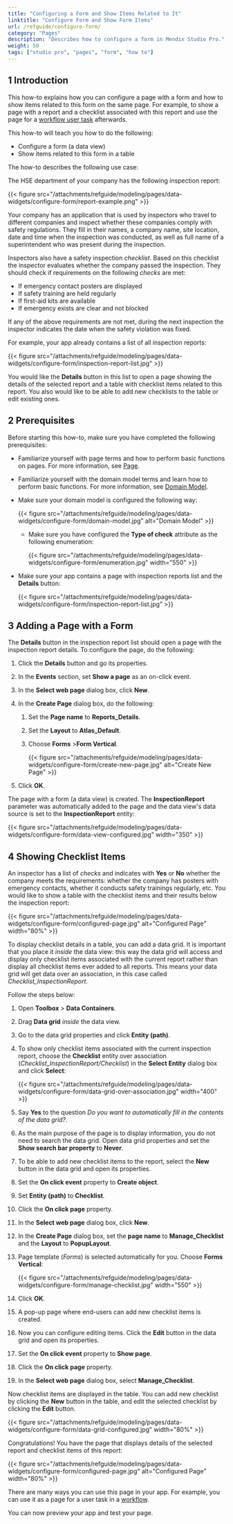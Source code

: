 ```yaml
---
title: "Configuring a Form and Show Items Related to It"
linktitle: "Configure Form and Show Form Items"
url: /refguide/configure-form/
category: "Pages"
description: "Describes how to configure a form in Mendix Studio Pro."
weight: 50
tags: ["studio pro", "pages", "form", "how to"]
---
```


## 1 Introduction 

This how-to explains how you can configure a page with a form and how to show items related to this form on the same page. For example, to show a page with a report and a checklist associated with this report and use the page for a [workflow user task](/refguide/user-task/) afterwards. 

This how-to will teach you how to do the following:

* Configure a form (a data view)
* Show items related to this form in a table 

The how-to describes the following use case: 

The HSE department of your company has the following inspection report:

{{< figure src="/attachments/refguide/modeling/pages/data-widgets/configure-form/report-example.png" >}}

Your company has an application that is used by inspectors who travel to different companies and inspect whether these companies comply with safety regulations. They fill in their names, a company name, site location, date and time when the inspection was conducted, as well as full name of a superintendent who was present during the inspection. 

Inspectors also have a safety inspection *checklist*. Based on this checklist the inspector evaluates whether the company passed the inspection. They should check if requirements on the following *checks* are met:

* If emergency contact posters are displayed
* If safety training are held regularly
* If first-aid kits are available 
* If emergency exists are clear and not blocked

If any of the above requirements are not met, during the next inspection the inspector indicates the date when the safety violation was fixed. 

For example, your app already contains a list of all inspection reports:

{{< figure src="/attachments/refguide/modeling/pages/data-widgets/configure-form/inspection-report-list.jpg"   >}}

You would like the **Details** button in this list to open a page showing the details of the selected report and a table with checklist items related to this report. You also would like to be able to add new checklists to the table or edit existing ones. 

## 2 Prerequisites

Before starting this how-to, make sure you have completed the following prerequisites:

* Familiarize yourself with page terms and how to perform basic functions on pages. For more information, see [Page](/refguide/page/). 
* Familiarize yourself with the domain model terms and learn how to perform basic functions. For more information, see [Domain Model](/refguide/domain-model/).
* Make sure your domain model is configured the following way:

    {{< figure src="/attachments/refguide/modeling/pages/data-widgets/configure-form/domain-model.jpg" alt="Domain Model"   >}}

    * Make sure you have configured the **Type of check** attribute as the following enumeration:

        {{< figure src="/attachments/refguide/modeling/pages/data-widgets/configure-form/enumeration.jpg"   width="550"  >}}

* Make sure your app contains a page with inspection reports list and the **Details** button:

    {{< figure src="/attachments/refguide/modeling/pages/data-widgets/configure-form/inspection-report-list.jpg"   >}}

## 3 Adding a Page with a Form

The **Details** button in the inspection report list should open a page with the inspection report details. To configure the page, do the following:

1. Click the **Details** button and go its properties.

2. In the **Events** section, set **Show a page** as an on-click event.

3. In the **Select web page** dialog box, click **New**.

4. In the **Create Page** dialog box, do the following:

    1. Set the **Page name** to **Reports_Details**. 
    2. Set the **Layout** to **Atlas_Default**.
    3. Choose **Forms** >**Form Vertical**.

        {{< figure src="/attachments/refguide/modeling/pages/data-widgets/configure-form/create-new-page.jpg" alt="Create New Page"  >}}

5. Click **OK**.

The page with a form (a data view) is created. The **InspectionReport** parameter was automatically added to the page and the data view's data source is set to the **InspectionReport** entity: 

{{< figure src="/attachments/refguide/modeling/pages/data-widgets/configure-form/data-view-configured.jpg"   width="350"  >}}

## 4 Showing Checklist Items

An inspector has a list of *checks* and indicates with **Yes** or **No** whether the company meets the requirements: whether the company has posters with emergency contacts, whether it conducts safety trainings regularly, etc. You would like to show a table with the checklist items and their results below the inspection report: 

{{< figure src="/attachments/refguide/modeling/pages/data-widgets/configure-form/configured-page.jpg" alt="Configured Page"   width="80%"  >}}

To display checklist details in a table, you can add a data grid. It is important that you place it *inside* the data view: this way the data grid will access and display only checklist items associated with the current report rather than display all checklist items ever added to all reports. This means your data grid will get data over an association, in this case called *Checklist_InspectionReport*.

Follow the steps below:

1. Open **Toolbox** > **Data Containers**.

2. Drag **Data grid** *inside* the data view.

3. Go to the data grid properties and click **Entity (path)**.  

4. To show only checklist items associated with the current inspection report, choose the **Checklist** entity over association (*Checklist_InspectionReport/Checklist*) in the **Select Entity** dialog box and click **Select**:

    {{< figure src="/attachments/refguide/modeling/pages/data-widgets/configure-form/data-grid-over-association.jpg" width="400" >}}

5. Say **Yes** to the question *Do you want to automatically fill in the contents of the data grid?*.

5. As the main purpose of the page is to display information, you do not need to search the data grid. Open data grid properties and set the **Show search bar property** to **Never**.

7. To be able to add new checklist items to the report, select the **New** button in the data grid and open its properties.

8. Set the **On click event** property to **Create object**.

8. Set **Entity (path)** to **Checklist**.

8. Click the **On click page** property.

8. In the **Select web page** dialog box, click **New**.

13. In the **Create Page** dialog box, set the **page name** to **Manage_Checklist** and the **Layout** to **PopupLayout**. 

12. Page template (*Forms*) is selected automatically for you. Choose **Forms Vertical**: 

    {{< figure src="/attachments/refguide/modeling/pages/data-widgets/configure-form/manage-checklist.jpg"   width="550"  >}}

15. Click **OK**.

15. A pop-up page where end-users can add new checklist items is created. 

16. Now you can configure editing items. Click the **Edit** button in the data grid and open its properties.

17.  Set the **On click event** property to **Show page**.

18. Click the **On click page** property.

19. In the **Select web page** dialog box, select **Manage_Checklist**.

Now checklist items are displayed in the table. You can add new checklist by clicking the **New** button in the table, and edit the selected checklist by clicking the **Edit** button.

{{< figure src="/attachments/refguide/modeling/pages/data-widgets/configure-form/data-grid-configured.jpg"   width="80%"  >}}

Congratulations! You have the page that displays details of the selected report and checklist items of this report:

{{< figure src="/attachments/refguide/modeling/pages/data-widgets/configure-form/configured-page.jpg" alt="Configured Page"   width="80%"  >}}

There are many ways you can use this page in your app. For example, you can use it as a page for a user task in a [workflow](/refguide/workflows/). 

You can now preview your app and test your page.

